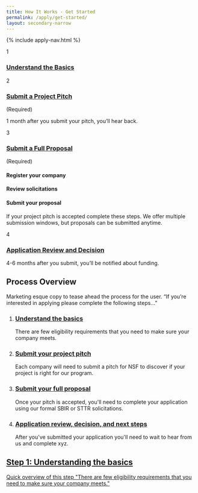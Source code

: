```yaml
---
title: How It Works - Get Started
permalink: /apply/get-started/
layout: secondary-narrow
---
```

{% include apply-nav.html %}
<div class="apply-timeline apply-timeline--expanded-1">
<div class="apply-timeline__block">
            <div class="apply-timeline__number">1</div>
            <div class="apply-timeline__main">
              <div class="apply-timeline__content">
                <h3 class="apply-timeline__title">
                  <a href="/patterns/04-pages-08-apply-00-apply-1/04-pages-08-apply-00-apply-1.rendered.html">
                    Understand the Basics
                  </a>
                </h3>
              </div>
            </div>
          </div>
          <div class="apply-timeline__desc">
          </div>
          <div class="apply-timeline__block">
            <div class="apply-timeline__number">2</div>
            <div class="apply-timeline__main">
              <div class="apply-timeline__content">
                <h3 class="apply-timeline__title">
                  <a href="/patterns/04-pages-08-apply-00-apply-2/04-pages-08-apply-00-apply-2.rendered.html">
                    Submit a Project Pitch
                  </a>
                </h3>
                <div class="apply-timeline__required">(Required)</div>
              </div>
            </div>
          </div>
          <div class="apply-timeline__desc">
            <p>1 month after you submit your pitch, you’ll hear back.</p>
          </div>
          <div class="apply-timeline__block apply-timeline__block--expanded">
            <div class="apply-timeline__number">3</div>
            <div class="apply-timeline__main">
              <div class="apply-timeline__content">
                <h3 class="apply-timeline__title">
                  <a href="/patterns/04-pages-08-apply-00-apply-3/04-pages-08-apply-00-apply-3.rendered.html">
                    Submit a Full Proposal
                  </a>
                </h3>
                <div class="apply-timeline__required">(Required)</div>
              </div>
              <div class="apply-timeline__content">
                <h4 class="apply-timeline__subtitle">Register your company</h4>
              </div>
              <div class="apply-timeline__content">
                <h4 class="apply-timeline__subtitle">Review solicitations</h4>
              </div>
              <div class="apply-timeline__content">
                <h4 class="apply-timeline__subtitle">Submit your proposal</h4>
              </div>
            </div>
          </div>
 <div class="apply-timeline__desc apply-timeline__block--expanded">
            <p>If your project pitch is accepted complete these steps. We offer multiple submission windows, but proposals can be submitted anytime.</p>
          </div>
          <div class="apply-timeline__block">
            <div class="apply-timeline__number">4</div>
            <div class="apply-timeline__main">
              <div class="apply-timeline__content">
                <h3 class="apply-timeline__title">
                  <a href="/patterns/04-pages-08-apply-00-apply-4/04-pages-08-apply-00-apply-4.rendered.html">
                    Application Review and Decision
                  </a>
                </h3>
              </div>
            </div>
          </div>
          <div class="apply-timeline__desc">
            <p>4-6 months after you submit, you’ll be notified about funding.</p>
          </div>
        </div>
 <section class="usa-section full-bleed-bg" markdown="0">
          <h2>Process Overview</h2>
          <p class="text-medium">Marketing esque copy to tease ahead the process for the user. “If you’re interested in applying please complete the following steps…”</p>
          <ol class="apply-list">
            <li>
              <h3>
                <a href="/patterns/04-pages-08-apply-00-apply-1/04-pages-08-apply-00-apply-1.rendered.html">
                  Understand the basics
                </a>
              </h3>
              <p>There are few eligibility requirements that you need to make sure your company meets.</p>
            </li>
            <li>
              <h3>
                <a href="/patterns/04-pages-08-apply-00-apply-2/04-pages-08-apply-00-apply-2.rendered.html">
                  Submit your project pitch
                </a>
              </h3>
              <p>Each company will need to submit a pitch for NSF to discover if your project is right for our program.</p>
            </li>
            <li>
              <h3>
                <a href="/patterns/04-pages-08-apply-00-apply-3/04-pages-08-apply-00-apply-3.rendered.html">
                  Submit your full proposal
                </a>
              </h3>
              <p>Once your pitch is accepted, you'll need to complete your application using our formal SBIR or STTR solicitations.</p>
            </li>
            <li>
              <h3>
                <a href="/patterns/04-pages-08-apply-00-apply-4/04-pages-08-apply-00-apply-4.rendered.html">
                  Application review, decision, and next steps
                </a>
              </h3>
              <p>After you've submitted your application you'll need to wait to hear from us and complete xyz.</p>
            </li>
          </ol>
          <div class="step-banner">
            <a class="step-banner__content" href="/patterns/04-pages-08-apply-00-apply-1/04-pages-08-apply-00-apply-1.rendered.html">
              <h2>Step 1: Understanding the basics</h2>
              <p>Quick overview of this step "There are few eligibility requirements that you need to make sure your company meets."</p>
            </a>
          </div>
        </section>
